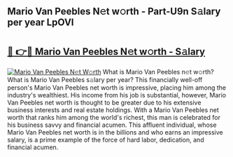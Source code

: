 ## Mario Van Peebles N𝚎t w𝚘rth - Part-U9n S𝚊lary per year LpOVI

# <h2><a href="http://gc0oer.nevu.top/?p=Mario+Van+Peebles">🔗 👉🔴 Mario Van Peebles N𝚎t w𝚘rth - S𝚊lary</a></h2>

[![Mario Van Peebles N𝚎t W𝚘rth](https://i.imgur.com/Oavwk0R.jpeg)](http://gc0oer.nevu.top/?p=Mario+Van+Peebles)
What is Mario Van Peebles n𝚎t w𝚘rth? What is Mario Van Peebles s𝚊lary per year?
This financially well-off person's Mario Van Peebles net worth is impressive, placing him among the industry's wealthiest. His income from his job is substantial, however, Mario Van Peebles net worth is thought to be greater due to his extensive business interests and real estate holdings. With a Mario Van Peebles net worth that ranks him among the world's richest, this man is celebrated for his business savvy and financial acumen. This affluent individual, whose Mario Van Peebles net worth is in the billions and who earns an impressive salary, is a prime example of the force of hard labor, dedication, and financial acumen.
